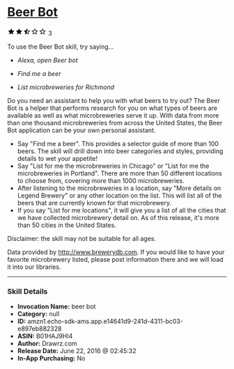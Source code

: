 # [Beer Bot](http://alexa.amazon.com/#skills/amzn1.echo-sdk-ams.app.e14641d9-241d-4311-bc03-e897eb882328)
![2.6 stars](../../images/ic_star_black_18dp_1x.png)![2.6 stars](../../images/ic_star_black_18dp_1x.png)![2.6 stars](../../images/ic_star_half_black_18dp_1x.png)![2.6 stars](../../images/ic_star_border_black_18dp_1x.png)![2.6 stars](../../images/ic_star_border_black_18dp_1x.png) 3

To use the Beer Bot skill, try saying...

* *Alexa, open Beer bot*

* *Find me a beer*

* *List microbreweries for Richmond*

Do you need an assistant to help you with what beers to try out?  The Beer Bot is a helper that performs research for you on what types of beers are available as well as what microbreweries serve it up.  With data from more than one thousand microbreweries from across the United States, the Beer Bot application can be your own personal assistant.

- Say "Find me a beer". This provides a selector guide of more than 100 beers. The skill will drill down into beer categories and styles, providing details to wet your appetite!
- Say "List for me the microbreweries in Chicago" or "List for me the microbreweries in Portland". There are more than 50 different locations to choose from, covering more than 1000 microbreweries.
- After listening to the microbreweries in a location, say "More details on Legend Brewery" or any other location on the list.  This will list all of the beers that are currently known for that microbrewery.
- If you say "List for me locations", it will give you a list of all the cities that we have collected microbrewery detail on.  As of this release, it's more than 50 cities in the United States.

Disclaimer: the skill may not be suitable for all ages.

Data provided by http://www.brewerydb.com.  If you would like to have your favorite microbrewery listed, please post information there and we will load it into our libraries.

***

### Skill Details

* **Invocation Name:** beer bot
* **Category:** null
* **ID:** amzn1.echo-sdk-ams.app.e14641d9-241d-4311-bc03-e897eb882328
* **ASIN:** B01HAJ9HI4
* **Author:** Drawrz.com
* **Release Date:** June 22, 2016 @ 02:45:32
* **In-App Purchasing:** No
